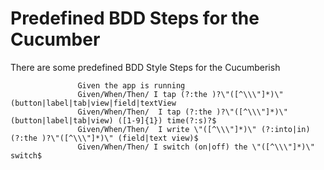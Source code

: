 # Predefined BDD Steps for the Cucumber


There are some predefined BDD Style Steps for the Cucumberish



                   Given the app is running
                   Given/When/Then/ I tap (?:the )?\"([^\\\"]*)\" (button|label|tab|view|field|textView
                   Given/When/Then/  I tap (?:the )?\"([^\\\"]*)\" (button|label|tab|view) ([1-9]{1}) time(?:s)?$
                   Given/When/Then/  I write \"([^\\\"]*)\" (?:into|in) (?:the )?\"([^\\\"]*)\" (field|text view)$
                   Given/When/Then/ I switch (on|off) the \"([^\\\"]*)\" switch$
